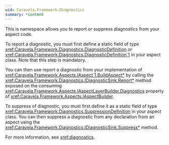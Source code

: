 ```yaml
---
uid: Caravela.Framework.Diagnostics
summary: *content
---
```

This is namespace allows you to report or suppress diagnostics from your aspect code.

To report a diagnostic, you must first define a static field of type <xref:Caravela.Framework.Diagnostics.DiagnosticDefinition> or 
<xref:Caravela.Framework.Diagnostics.DiagnosticDefinition`1> in your aspect class. Note that this step is mandatory.

You can then use report a diagnostic from your implementation of <xref:Caravela.Framework.Aspects.IAspect`1.BuildAspect*>
by calling the <xref:Caravela.Framework.Diagnostics.IDiagnosticSink.Report*> method 
exposed on the consuming <xref:Caravela.Framework.Aspects.IAspectLayerBuilder.Diagnostics> property of <xref:Caravela.Framework.Aspects.IAspectBuilder>.

To suppress of diagnostic, you must first define it as a static field of type <xref:Caravela.Framework.Diagnostics.SuppressionDefinition> in your aspect class.
You can then suppress a diagnostic from any declaration from an aspect using the 
<xref:Caravela.Framework.Diagnostics.IDiagnosticSink.Suppress*>
method.

For more information, see <xref:diagnostics>.
